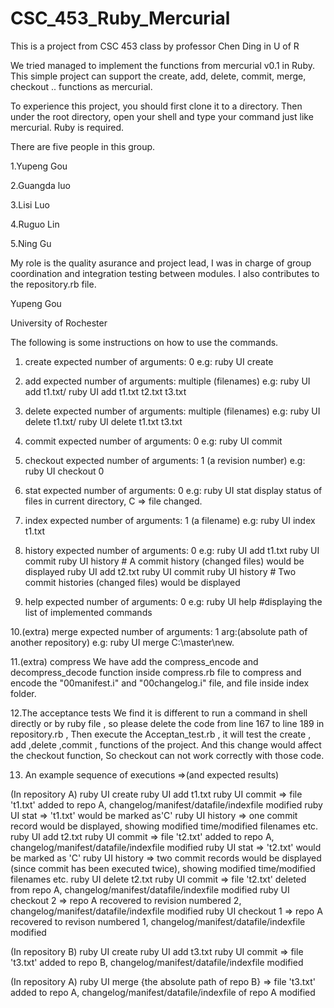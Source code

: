 # CSC_453_Ruby_Mercurial
This is a project from CSC 453 class by professor Chen Ding in U of R

We tried managed to implement the functions from mercurial v0.1 in Ruby.
This simple project can support the create, add, delete, commit, merge, checkout .. functions as mercurial.

To experience this project, you should first clone it to a directory. Then under the root directory,
open your shell and type your command just like mercurial.
Ruby is required.

There are five people in this group.

1.Yupeng Gou

2.Guangda luo

3.Lisi Luo

4.Ruguo Lin

5.Ning Gu


My role is the quality asurance and project lead, I was in charge of group coordination and integration testing between modules. I also contributes to the repository.rb file.

Yupeng Gou

University of Rochester

The following is some instructions on how to use the commands.

1. create
expected number of arguments: 0
e.g: ruby UI create

2. add
expected number of arguments: multiple (filenames)
e.g: ruby UI add t1.txt/ ruby UI add t1.txt t2.txt t3.txt

3. delete
expected number of arguments: multiple (filenames)
e.g: ruby UI delete t1.txt/ ruby UI delete t1.txt t3.txt

4. commit
expected number of arguments: 0
e.g: ruby UI commit

5. checkout
expected number of arguments: 1 (a revision number)
e.g: ruby UI checkout 0

6. stat
expected number of arguments: 0
e.g: ruby UI stat
display status of files in current directory, C => file changed.

7. index
expected number of arguments: 1 (a filename)
e.g: ruby UI index t1.txt

8. history
expected number of arguments: 0
e.g: 
ruby UI add t1.txt
ruby UI commit
ruby UI history # A commit history (changed files) would be displayed
ruby UI add t2.txt
ruby UI commit
ruby UI history # Two commit histories (changed files) would be displayed

9. help
expected number of arguments: 0
e.g: ruby UI help #displaying the list of implemented commands

10.(extra) merge
expected number of arguments: 1 arg:(absolute path of another repository)
e.g: ruby UI merge C:\master\new. 

11.(extra) compress
We have add the compress_encode and decompress_decode function inside compress.rb file to compress and encode the "00manifest.i" and "00changelog.i" file, and file inside index folder.

12.The acceptance tests
We find it is different to run a command in shell directly or by ruby file , so please delete the code
from line 167 to line 189 in repository.rb , Then execute the Acceptan_test.rb , it will test the
create , add ,delete ,commit , functions of the project. And this change would affect the checkout function,
So checkout can not work correctly with those code.

13. An example sequence of executions =>(and expected results)

(In repository A)
ruby UI create 
ruby UI add t1.txt
ruby UI commit => file 't1.txt' added to repo A, changelog/manifest/datafile/indexfile modified
ruby UI stat => 't1.txt' would be marked as'C'
ruby UI history => one commit record would be displayed, showing modified time/modified filenames etc.
ruby UI add t2.txt
ruby UI commit => file 't2.txt' added to repo A, changelog/manifest/datafile/indexfile modified
ruby UI stat => 't2.txt' would be marked as 'C'
ruby UI history => two commit records would be displayed (since commit has been executed twice), showing modified time/modified filenames etc.
ruby UI delete t2.txt
ruby UI commit => file 't2.txt' deleted from repo A, changelog/manifest/datafile/indexfile modified
ruby UI checkout 2 => repo A recovered to revision numbered 2, changelog/manifest/datafile/indexfile modified
ruby UI checkout 1 => repo A recovered to revison numbered 1, changelog/manifest/datafile/indexfile modified

(In repository B)
ruby UI create 
ruby UI add t3.txt
ruby UI commit => file 't3.txt' added to repo B, changelog/manifest/datafile/indexfile modified

(In repository A)
ruby UI merge {the absolute path of repo B} => file 't3.txt' added to repo A, changelog/manifest/datafile/indexfile of repo A modified

